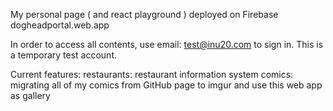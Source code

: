 My personal page ( and react playground ) deployed on Firebase
dogheadportal.web.app

In order to access all contents, use email: test@inu20.com to sign in. This is a temporary test account.

Current features: 
  restaurants: restaurant information system
  comics: migrating all of my comics from GitHub page to imgur and use this web app as gallery

